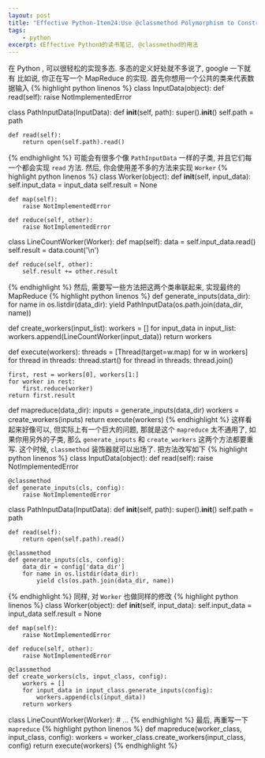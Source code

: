 ```yaml
---
layout: post
title: "Effective Python-Item24:Use @classmethod Polymorphism to Construct Objects Generically"
tags:
    - python
excerpt: 《Effective Python》的读书笔记, @classmethod的用法
---
```


在 Python , 可以很轻松的实现多态. 多态的定义好处就不多说了, google 一下就有
比如说, 你正在写一个 MapReduce 的实现.
首先你想用一个公共的类来代表数据输入
{% highlight python linenos %}
class InputData(object):
    def read(self):
        raise NotImplementedError

class PathInputData(InputData):
    def __init__(self, path):
        super().__init__()
        self.path = path

    def read(self):
        return open(self.path).read()
{% endhighlight %}
可能会有很多个像 `PathInputData` 一样的子类, 并且它们每一个都会实现 `read` 方法.
然后, 你会使用差不多的方法来实现 `Worker`
{% highlight python linenos %}
class Worker(object):
    def __init__(self, input_data):
        self.input_data = input_data
        self.result = None

    def map(self):
        raise NotImplementedError

    def reduce(self, other):
        raise NotImplementedError

class LineCountWorker(Worker):
    def map(self):
        data = self.input_data.read()
        self.result = data.count('\n')

    def reduce(self, other):
        self.result += other.result
{% endhighlight %}
然后, 需要写一些方法把这两个类串联起来, 实现最终的 MapReduce
{% highlight python linenos %}
def generate_inputs(data_dir):
    for name in os.listdir(data_dir):
        yield PathInputData(os.path.join(data_dir, name))

def create_workers(input_list):
    workers = []
    for input_data in input_list:
        workers.append(LineCountWorker(input_data))
    return workers

def execute(workers):
    threads = [Thread(target=w.map) for w in workers]
    for thread in threads:
        thread.start()
    for thread in threads:
        thread.join()

    first, rest = workers[0], workers[1:]
    for worker in rest:
        first.reduce(worker)
    return first.result

def mapreduce(data_dir):
    inputs = generate_inputs(data_dir)
    workers = create_workers(inputs)
    return execute(workers)
{% endhighlight %}
这样看起来好像可以, 但实际上有一个巨大的问题, 那就是这个 `mapreduce` 太不通用了, 如果你用另外的子类, 那么 `generate_inputs` 和 `create_workers` 这两个方法都要重写. 这个时候, `classmethod` 装饰器就可以出场了. 把方法改写如下
{% highlight python linenos %}
class InputData(object):
    def read(self):
        raise NotImplementedError

    @classmethod
    def generate_inputs(cls, config):
        raise NotImplementedError

class PathInputData(InputData):
    def __init__(self, path):
        super().__init__()
        self.path = path

    def read(self):
        return open(self.path).read()

    @classmethod
    def generate_inputs(cls, config):
        data_dir = config['data_dir']
        for name in os.listdir(data_dir):
            yield cls(os.path.join(data_dir, name))
{% endhighlight %}
同样, 对 `Worker` 也做同样的修改
{% highlight python linenos %}
class Worker(object):
    def __init__(self, input_data):
        self.input_data = input_data
        self.result = None

    def map(self):
        raise NotImplementedError

    def reduce(self, other):
        raise NotImplementedError

    @classmethod
    def create_workers(cls, input_class, config):
        workers = []
        for input_data in input_class.generate_inputs(config):
            workers.append(cls(input_data))
        return workers

class LineCountWorker(Worker):
    # ...
{% endhighlight %}
最后, 再重写一下 `mapreduce`
{% highlight python linenos %}
def mapreduce(worker_class, input_class, config):
    workers = worker_class.create_workers(input_class, config)
    return execute(workers)
{% endhighlight %}
